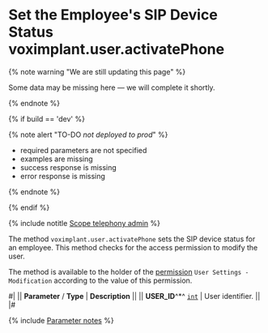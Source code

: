 # Set the Employee's SIP Device Status voximplant.user.activatePhone

{% note warning "We are still updating this page" %}

Some data may be missing here — we will complete it shortly.

{% endnote %}

{% if build == 'dev' %}

{% note alert "TO-DO _not deployed to prod_" %}

- required parameters are not specified
- examples are missing
- success response is missing
- error response is missing

{% endnote %}

{% endif %}

{% include notitle [Scope telephony admin](../../_includes/scope-telephony-admin.md) %}

The method `voximplant.user.activatePhone` sets the SIP device status for an employee. This method checks for the access permission to modify the user.

The method is available to the holder of the [permission](https://helpdesk.bitrix24.com/open/18216960/) `User Settings - Modification` according to the value of this permission.

#|
|| **Parameter** / **Type** | **Description** ||
|| **USER_ID**^*^
[`int`](../../../data-types.md) | User identifier. ||
|#

{% include [Parameter notes](../../../../_includes/required.md) %}